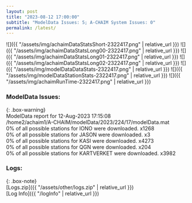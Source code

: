 ```yaml
---
layout: post
title: "2023-08-12 17:00:00"
subtitle: "ModelData Issues: 5; A-CHAIM System Issues: 0"
permalink: /latest/
---
```


![]({{ "/assets/img/achaimDataStatsShort-2322417.png" | relative_url }})
![]({{ "/assets/img/achaimDataStatsLong00-2322417.png" | relative_url }})
![]({{ "/assets/img/achaimDataStatsLong01-2322417.png" | relative_url }})
![]({{ "/assets/img/achaimDataStatsLong02-2322417.png" | relative_url }})
![]({{ "/assets/img/modelDataDataStats-2322417.png" | relative_url }})
![]({{ "/assets/img/modelDataStationStats-2322417.png" | relative_url }})
![]({{ "/assets/img/achaimRunTime-2322417.png" | relative_url }})


### ModelData Issues:  
  
{: .box-warning}  
 ModelData report for 12-Aug-2023 17:15:08   
 /home2/achaim1/A-CHAIM/modelData/2023/224/17/modelData.mat   
 0% of all possible stations for IONO were downloaded. x1268   
 0% of all possible stations for JASON were downloaded. x3   
 0% of all possible stations for KASI were downloaded. x4273   
 0% of all possible stations for QGN were downloaded. x204   
 0% of all possible stations for KARTVERKET were downloaded. x3982   
  


### Logs:  
  
{: .box-note}  
[Logs.zip]({{ "/assets/other/logs.zip" | relative_url }})  
[Log Info]({{ "/logInfo" | relative_url }})  
